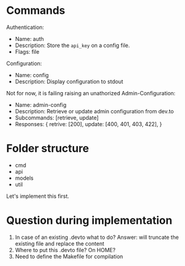 # Commands

Authentication:
- Name: auth
- Description: Store the `api_key` on a config file.
- Flags: file

Configuration:
- Name: config
- Description: Display configuration to stdout

Not for now, it is failing raising an unathorized
Admin-Configuration:
- Name: admin-config
- Description: Retrieve or update admin configuration from dev.to
- Subcommands: [retrieve, update]
- Responses: {
    retrive: [200],
    update: [400, 401, 403, 422],
}


# Folder structure
- cmd
- api
- models
- util

Let's implement this first.

# Question during implementation
1. In case of an existing .devto what to do?
Answer: will truncate the existing file and replace the content
2. Where to put this .devto file? On HOME?
3. Need to define the Makefile for compilation

